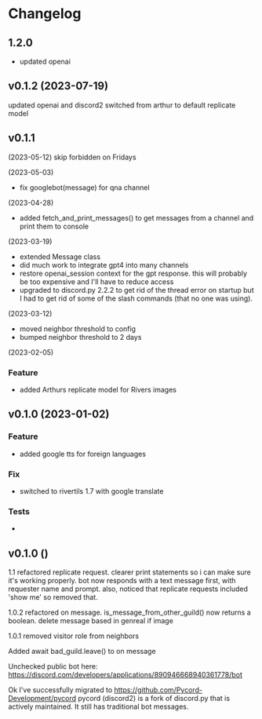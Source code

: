 # Changelog

<!--next-version-placeholder-->

## 1.2.0
- updated openai 

## v0.1.2 (2023-07-19)
updated openai and discord2
switched from arthur to default replicate model

## v0.1.1 

(2023-05-12)
skip forbidden on Fridays

(2023-05-03)
- fix googlebot(message) for qna channel

(2023-04-28)
- added fetch_and_print_messages() to get messages from a channel and print them to console

(2023-03-19)
- extended Message class
- did much work to integrate gpt4 into many channels
- restore openai_session context for the gpt response. this will probably be too expensive and I'll have to reduce access
- upgraded to discord.py 2.2.2 to get rid of the thread error on startup but I had to get rid of some of the slash commands (that no one was using).

(2023-03-12)
- moved neighbor threshold to config
- bumped neighbor threshold to 2 days

(2023-02-05)

### Feature

- added Arthurs replicate model for Rivers images

## v0.1.0 (2023-01-02)

### Feature

- added google tts for foreign languages

### Fix

- switched to rivertils 1.7 with google translate


### Tests

- 

## v0.1.0 ()




1.1
refactored replicate request.
clearer print statements so i can make sure it's working properly.
bot now responds with a text message first, with requester name and prompt.
also, noticed that replicate requests included 'show me' so removed that.

1.0.2
refactored on message.
is_message_from_other_guild() now returns a boolean.
delete message based in genreal if image


1.0.1
removed visitor role from neighbors

Added await bad_guild.leave() to on message

Unchecked public bot here:
https://discord.com/developers/applications/890946668940361778/bot

Ok I've successfully migrated to 
https://github.com/Pycord-Development/pycord
pycord (discord2) is a fork of discord.py that is actively maintained.
It still has traditional bot messages.
